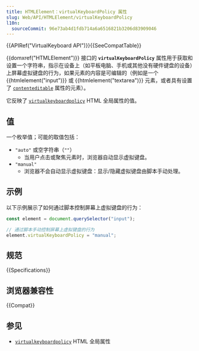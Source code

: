 ```yaml
---
title: HTMLElement：virtualKeyboardPolicy 属性
slug: Web/API/HTMLElement/virtualKeyboardPolicy
l10n:
  sourceCommit: 96e73ab4d1fdb714a6a6516821b3206d83909046
---
```


{{APIRef("VirtualKeyboard API")}}{{SeeCompatTable}}

{{domxref("HTMLElement")}} 接口的 **`virtualKeyboardPolicy`** 属性用于获取和设置一个字符串，指示在设备上（如平板电脑、手机或其他没有硬件键盘的设备）上屏幕虚拟键盘的行为，如果元素的内容是可编辑的（例如是一个 {{htmlelement("input")}} 或 {{htmlelement("textarea")}} 元素，或者具有设置了 [`contenteditable`](/zh-CN/docs/Web/HTML/Global_attributes/contenteditable) 属性的元素）。

它反映了 [`virtualkeyboardpolicy`](/zh-CN/docs/Web/HTML/Global_attributes/virtualkeyboardpolicy) HTML 全局属性的值。

## 值

一个枚举值；可能的取值包括：

- `"auto"` 或空字符串（`""`）
  - 当用户点击或聚焦元素时，浏览器自动显示虚拟键盘。
- `"manual"`
  - 浏览器不会自动显示虚拟键盘：显示/隐藏虚拟键盘由脚本手动处理。

## 示例

以下示例展示了如何通过脚本控制屏幕上虚拟键盘的行为：

```js
const element = document.querySelector("input");

// 通过脚本手动控制屏幕上虚拟键盘的行为
element.virtualKeyboardPolicy = "manual";
```

## 规范

{{Specifications}}

## 浏览器兼容性

{{Compat}}

## 参见

- [`virtualkeyboardpolicy`](/zh-CN/docs/Web/HTML/Global_attributes#virtualkeyboardpolicy) HTML 全局属性

